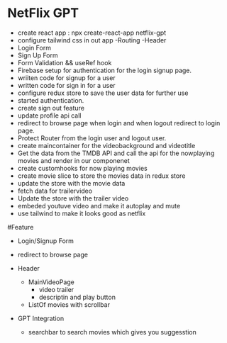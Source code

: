 # NetFlix GPT

- create react app : npx create-react-app netflix-gpt
- configure tailwind css in out app 
-Routing
-Header 
- Login Form
- Sign Up Form
- Form Validation && useRef hook
- Firebase setup for authentication for the login signup page.
- wriiten code for signup for a user 
- written code for sign in for a user
- configure redux store to save the user data for further use 
- started authentication.
- create sign out feature
- update profile api call 
- redirect to browse page when login and when logout redirect to login page.
- Protect Router from the login user and logout user.
- create maincontainer for the videobackground and videotitle 
- Get the data from the TMDB API and call the api for the nowplaying movies and render in our  componenet
- create customhooks for now playing movies
- create movie slice to store the movies data in redux store
- update the store with the movie data
- fetch data for trailervideo
- Update the store with the trailer video
- embeded youtuve video and make it autoplay and mute
- use tailwind to make it looks good as netflix 


#Feature 

- Login/Signup Form
- redirect to browse page

- Header
    - MainVideoPage
        - video trailer
        - descriptin and play button
    - ListOf movies with scrollbar
- GPT Integration
  - searchbar to search movies which gives you suggesstion